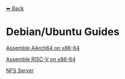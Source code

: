 [⬅ Back](../)

# Debian/Ubuntu Guides

[Assemble AArch64 on x86-64](Assemble-AArch64)

[Assemble RISC-V on x86-64](Assemble-RISC-V)

[NFS Server](NFS-Server)

